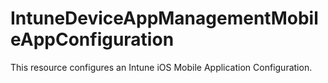 # IntuneDeviceAppManagementMobileAppConfiguration

This resource configures an Intune iOS Mobile Application Configuration.
